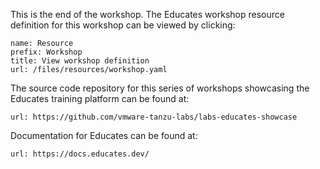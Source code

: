 This is the end of the workshop. The Educates workshop resource definition for
this workshop can be viewed by clicking:

```dashboard:create-dashboard
name: Resource
prefix: Workshop
title: View workshop definition
url: /files/resources/workshop.yaml
```

The source code repository for this series of workshops showcasing the Educates
training platform can be found at:

```dashboard:open-url
url: https://github.com/vmware-tanzu-labs/labs-educates-showcase
```

Documentation for Educates can be found at:

```dashboard:open-url
url: https://docs.educates.dev/
```
